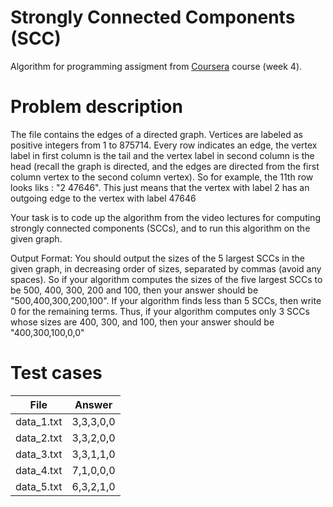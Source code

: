 Strongly Connected Components (SCC)
===================================

Algorithm for programming assigment from [Coursera](https://www.coursera.org/learn/algorithm-design-analysis/home) course (week 4).

# Problem description
The file contains the edges of a directed graph. Vertices are labeled as positive integers from 1 to 875714. Every row indicates an edge, the vertex label in first column is the tail and the vertex label in second column is the head (recall the graph is directed, and the edges are directed from the first column vertex to the second column vertex). So for example, the 11th row looks liks : "2 47646". This just means that the vertex with label 2 has an outgoing edge to the vertex with label 47646

Your task is to code up the algorithm from the video lectures for computing strongly connected components (SCCs), and to run this algorithm on the given graph.

Output Format: You should output the sizes of the 5 largest SCCs in the given graph, in decreasing order of sizes, separated by commas (avoid any spaces). So if your algorithm computes the sizes of the five largest SCCs to be 500, 400, 300, 200 and 100, then your answer should be "500,400,300,200,100". If your algorithm finds less than 5 SCCs, then write 0 for the remaining terms. Thus, if your algorithm computes only 3 SCCs whose sizes are 400, 300, and 100, then your answer should be "400,300,100,0,0" 

# Test cases
| File | Answer |
|--|--|
| data_1.txt | 3,3,3,0,0 |
| data_2.txt | 3,3,2,0,0 |
| data_3.txt | 3,3,1,1,0 |
| data_4.txt | 7,1,0,0,0 |
| data_5.txt | 6,3,2,1,0 |


